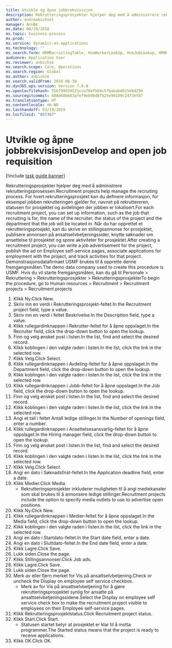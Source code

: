 ```yaml
---
title: Utvikle og åpne jobbrekvisisjon
description: Rekrutteringsprosjekter hjelper deg med å administrere rekrutteringsprosessen.
author: andreabichsel
manager: AnnBe
ms.date: 08/29/2018
ms.topic: business-process
ms.prod: ''
ms.service: dynamics-ax-applications
ms.technology: ''
ms.search.form: HRMRecruitingTable, HcmWorkerLookUp, HcmJobLookup, HRMRecruitingMedia, HRMRecruitingJobAd
audience: Application User
ms.reviewer: anbichse
ms.search.scope: Core, Operations
ms.search.region: Global
ms.author: anbichse
ms.search.validFrom: 2016-06-30
ms.dyn365.ops.version: Version 7.0.0
ms.openlocfilehash: 556f99d34521cce70efb64c5fbababd815e8429d
ms.sourcegitcommit: 608e68b603afef9eb98d8fb25e90109c2473ef87
ms.translationtype: HT
ms.contentlocale: nb-NO
ms.lasthandoff: 03/19/2019
ms.locfileid: "857367"
---
```

# <a name="develop-and-open-job-requisition"></a><span data-ttu-id="15010-103">Utvikle og åpne jobbrekvisisjon</span><span class="sxs-lookup"><span data-stu-id="15010-103">Develop and open job requisition</span></span>

[!include [task guide banner](../../includes/task-guide-banner.md)]

<span data-ttu-id="15010-104">Rekrutteringsprosjekter hjelper deg med å administrere rekrutteringsprosessen.</span><span class="sxs-lookup"><span data-stu-id="15010-104">Recruitment projects help manage the recruiting process.</span></span> <span data-ttu-id="15010-105">For hvert rekrutteringsprosjekt kan du definere informasjon, for eksempel jobben rekrutteringen gjelder for, navnet på rekruttereren, statusen for prosjektet og avdelingen der jobben er lokalisert.</span><span class="sxs-lookup"><span data-stu-id="15010-105">For each recruitment project, you can set up information, such as the job that recruiting is for, the name of the recruiter, the status of the project and the department that the job will be located in.</span></span> <span data-ttu-id="15010-106">Når du har opprettet et rekrutteringsprosjekt, kan du skrive en stillingsannonse for prosjektet, publisere annonsen på ansattselvbetjeningssider, knytte søknader om ansettelse til prosjektet og spore aktiviteter for prosjektet.</span><span class="sxs-lookup"><span data-stu-id="15010-106">After creating a recruitment project, you can write a job advertisement for the project, publish the ad on Employee self-service pages, associate applications for employment with the project, and track activities for that project.</span></span> <span data-ttu-id="15010-107">Demonstrasjonsdatafirmaet USMF brukes til å opprette denne fremgangsmåten.</span><span class="sxs-lookup"><span data-stu-id="15010-107">The demo data company used to create this procedure is USMF.</span></span> <span data-ttu-id="15010-108">Hvis du vil starte fremgangsmåten, kan du gå til Personale > Rekruttering > Rekrutteringsprosjekter > Rekrutteringsprosjekter</span><span class="sxs-lookup"><span data-stu-id="15010-108">To begin the procedure, go to Human resources > Recruitment > Recruitment projects > Recruitment projects</span></span>

1. <span data-ttu-id="15010-109">Klikk Ny.</span><span class="sxs-lookup"><span data-stu-id="15010-109">Click New.</span></span>
2. <span data-ttu-id="15010-110">Skriv inn en verdi i Rekrutteringsprosjekt-feltet.</span><span class="sxs-lookup"><span data-stu-id="15010-110">In the Recruitment project field, type a value.</span></span>
3. <span data-ttu-id="15010-111">Skriv inn en verdi i feltet Beskrivelse.</span><span class="sxs-lookup"><span data-stu-id="15010-111">In the Description field, type a value.</span></span>
4. <span data-ttu-id="15010-112">Klikk rullegardinknappen i Rekrutter-feltet for å åpne oppslaget.</span><span class="sxs-lookup"><span data-stu-id="15010-112">In the Recruiter field, click the drop-down button to open the lookup.</span></span>
5. <span data-ttu-id="15010-113">Finn og velg ønsket post i listen.</span><span class="sxs-lookup"><span data-stu-id="15010-113">In the list, find and select the desired record.</span></span>
6. <span data-ttu-id="15010-114">Klikk koblingen i den valgte raden i listen.</span><span class="sxs-lookup"><span data-stu-id="15010-114">In the list, click the link in the selected row.</span></span>
7. <span data-ttu-id="15010-115">Klikk Velg.</span><span class="sxs-lookup"><span data-stu-id="15010-115">Click Select.</span></span>
8. <span data-ttu-id="15010-116">Klikk rullegardinknappen i Avdeling-feltet for å åpne oppslaget.</span><span class="sxs-lookup"><span data-stu-id="15010-116">In the Department field, click the drop-down button to open the lookup.</span></span>
9. <span data-ttu-id="15010-117">Klikk koblingen i den valgte raden i listen.</span><span class="sxs-lookup"><span data-stu-id="15010-117">In the list, click the link in the selected row.</span></span>
10. <span data-ttu-id="15010-118">Klikk rullegardinknappen i Jobb-feltet for å åpne oppslaget.</span><span class="sxs-lookup"><span data-stu-id="15010-118">In the Job field, click the drop-down button to open the lookup.</span></span>
11. <span data-ttu-id="15010-119">Finn og velg ønsket post i listen.</span><span class="sxs-lookup"><span data-stu-id="15010-119">In the list, find and select the desired record.</span></span>
12. <span data-ttu-id="15010-120">Klikk koblingen i den valgte raden i listen.</span><span class="sxs-lookup"><span data-stu-id="15010-120">In the list, click the link in the selected row.</span></span>
13. <span data-ttu-id="15010-121">Angi et tall i feltet Antall ledige stillinger.</span><span class="sxs-lookup"><span data-stu-id="15010-121">In the Number of openings field, enter a number.</span></span>
14. <span data-ttu-id="15010-122">Klikk rullegardinknappen i Ansettelsesansvarlig-feltet for å åpne oppslaget.</span><span class="sxs-lookup"><span data-stu-id="15010-122">In the Hiring manager field, click the drop-down button to open the lookup.</span></span>
15. <span data-ttu-id="15010-123">Finn og velg ønsket post i listen.</span><span class="sxs-lookup"><span data-stu-id="15010-123">In the list, find and select the desired record.</span></span>
16. <span data-ttu-id="15010-124">Klikk koblingen i den valgte raden i listen.</span><span class="sxs-lookup"><span data-stu-id="15010-124">In the list, click the link in the selected row.</span></span>
17. <span data-ttu-id="15010-125">Klikk Velg.</span><span class="sxs-lookup"><span data-stu-id="15010-125">Click Select.</span></span>
18. <span data-ttu-id="15010-126">Angi en dato i Søknadsfrist-feltet.</span><span class="sxs-lookup"><span data-stu-id="15010-126">In the Application deadline field, enter a date.</span></span>
19. <span data-ttu-id="15010-127">Klikk Medier.</span><span class="sxs-lookup"><span data-stu-id="15010-127">Click Media.</span></span>
    * <span data-ttu-id="15010-128">Rekrutteringsprosjekter inkluderer muligheten til å angi mediekanaler som skal brukes til å annonsere ledige stillinger.</span><span class="sxs-lookup"><span data-stu-id="15010-128">Recruitment projects include the option to specify media outlets to use to advertise open positions.</span></span>  
20. <span data-ttu-id="15010-129">Klikk Ny.</span><span class="sxs-lookup"><span data-stu-id="15010-129">Click New.</span></span>
21. <span data-ttu-id="15010-130">Klikk rullegardinknappen i Medier-feltet for å åpne oppslaget.</span><span class="sxs-lookup"><span data-stu-id="15010-130">In the Media field, click the drop-down button to open the lookup.</span></span>
22. <span data-ttu-id="15010-131">Klikk koblingen i den valgte raden i listen.</span><span class="sxs-lookup"><span data-stu-id="15010-131">In the list, click the link in the selected row.</span></span>
23. <span data-ttu-id="15010-132">Angi en dato i Startdato-feltet.</span><span class="sxs-lookup"><span data-stu-id="15010-132">In the Start date field, enter a date.</span></span>
24. <span data-ttu-id="15010-133">Angi en dato i Sluttdato-feltet.</span><span class="sxs-lookup"><span data-stu-id="15010-133">In the End date field, enter a date.</span></span>
25. <span data-ttu-id="15010-134">Klikk Lagre.</span><span class="sxs-lookup"><span data-stu-id="15010-134">Click Save.</span></span>
26. <span data-ttu-id="15010-135">Lukk siden.</span><span class="sxs-lookup"><span data-stu-id="15010-135">Close the page.</span></span>
27. <span data-ttu-id="15010-136">Klikk Stillingsannonser.</span><span class="sxs-lookup"><span data-stu-id="15010-136">Click Job ads.</span></span>
28. <span data-ttu-id="15010-137">Klikk Lagre.</span><span class="sxs-lookup"><span data-stu-id="15010-137">Click Save.</span></span>
29. <span data-ttu-id="15010-138">Lukk siden.</span><span class="sxs-lookup"><span data-stu-id="15010-138">Close the page.</span></span>
30. <span data-ttu-id="15010-139">Merk av eller fjern merket for Vis på ansattselvbetjening.</span><span class="sxs-lookup"><span data-stu-id="15010-139">Check or uncheck the Display on employee self service checkbox.</span></span>
    * <span data-ttu-id="15010-140">Merk av for Vis på ansattselvbetjening for å gjøre rekrutteringsprosjektet synlig for ansatte på ansattselvbetjeningssidene.</span><span class="sxs-lookup"><span data-stu-id="15010-140">Select the Display on employee self service check box to make the recruitment project visible to employees on their Employee self-service pages.</span></span>  
31. <span data-ttu-id="15010-141">Klikk Rekrutteringsprosjektstatus.</span><span class="sxs-lookup"><span data-stu-id="15010-141">Click Recruitment project status.</span></span>
32. <span data-ttu-id="15010-142">Klikk Start.</span><span class="sxs-lookup"><span data-stu-id="15010-142">Click Start.</span></span>
    * <span data-ttu-id="15010-143">Statusen startet betyr at prosjektet er klar til å motta programmer.</span><span class="sxs-lookup"><span data-stu-id="15010-143">The Started status means that the project is ready to receive applications.</span></span>  
33. <span data-ttu-id="15010-144">Klikk OK.</span><span class="sxs-lookup"><span data-stu-id="15010-144">Click OK.</span></span>

